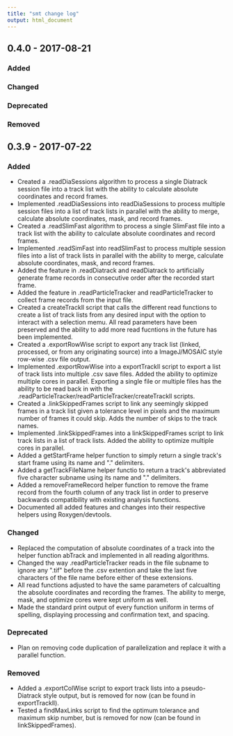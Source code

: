```yaml
---
title: "smt change log"
output: html_document
---
```


## 0.4.0 - 2017-08-21
### Added

### Changed

### Deprecated

### Removed


## 0.3.9 - 2017-07-22
### Added
- Created a .readDiaSessions algorithm to process a single Diatrack session file into a track list with the ability to calculate absolute coordinates and record frames.
- Implemented .readDiaSessions into readDiaSessions to process multiple session files into a list of track lists in parallel with the ability to merge, calculate absolute coordinates, mask, and record frames.
- Created a .readSlimFast algorithm to process a single SlimFast file into a track list with the ability to calculate absolute coordinates and record frames.
- Implemented .readSimFast into readSlimFast to process multiple session files into a list of track lists in parallel with the ability to merge, calculate absolute coordinates, mask, and record frames.
- Added the feature in .readDiatrack and readDiatrack to artificially generate frame records in consecutive order after the recorded start frame.
- Added the feature in .readParticleTracker and readParticleTracker to collect frame records from the input file.
- Created a createTrackll script that calls the different read functions to create a list of track lists from any desired input with the option to interact with a selection memu. All read parameters have been preserved and the ability to add more read fucntions in the future has been implemented.
- Created a .exportRowWise script to export any track list (linked, processed, or from any originating source) into a ImageJ/MOSAIC style row-wise .csv file output.
- Implemented .exportRowWise into a exportTrackll script to export a list of track lists into multiple .csv save files. Added the ability to optimize multiple cores in parallel. Exporting a single file or multiple files has the ability to be read back in with the .readParticleTracker/readParticleTracker/createTrackll scripts.
- Created a .linkSkippedFrames script to link any seemingly skipped frames in a track list given a tolerance level in pixels and the maximum number of frames it could skip. Adds the number of skips to the track names.
- Implemented .linkSkippedFrames into a linkSkippedFrames script to link track lists in a list of track lists. Added the ability to optimize multiple cores in parallel.
- Added a getStartFrame helper function to simply return a single track's start frame using its name and "." delimiters.
- Added a getTrackFileName helper functio to return a track's abbreviated five character subname using its name and "." delimiters.
- Added a removeFrameRecord helper function to remove the frame record from the fourth column of any track list in order to preserve backwards compatibility with existing analysis functions.
- Documented all added features and changes into their respective helpers using Roxygen/devtools.

### Changed
- Replaced the computation of absolute coordinates of a track into the helper function abTrack and implemented in all reading algorithms.
- Changed the way .readParticleTracker reads in the file subname to ignore any ".tif" before the .csv extention and take the last five characters of the file name before either of these extensions.
- All read functions adjusted to have the same parameters of calcualting the absolute coordinates and recording the frames. The ability to merge, mask, and optimize cores were kept uniform as well.
- Made the standard print output of every function uniform in terms of 
spelling, displaying processing and confirmation text, and spacing.

### Deprecated
- Plan on removing code duplication of parallelization and replace it with a parallel function.

### Removed
- Added a .exportColWise script to export track lists into a pseudo-Diatrack style output, but is removed for now (can be found in exportTrackll).
- Tested a findMaxLinks script to find the optimum tolerance and maximum skip number, but is removed for now (can be found in linkSkippedFrames).
